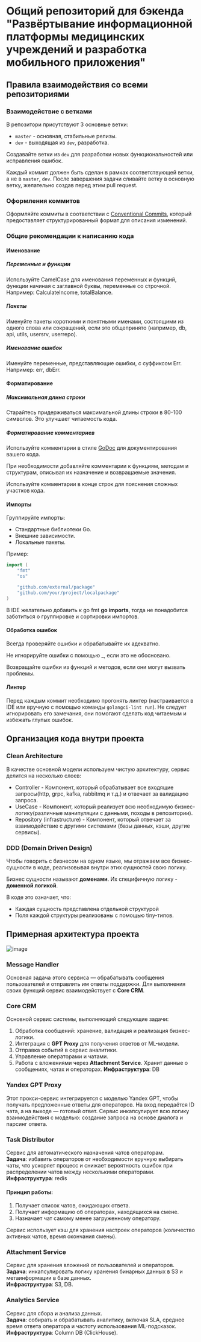 # Общий репозиторий для бэкенда "Развёртывание информационной платформы медицинских учреждений и разработка мобильного приложения"

## Правила взаимодействия со всеми репозиториями

### Взаимодействие с ветками

В репозитори присутствуют 3 основные ветки:

- `master` - основная, стабильные релизы.
- `dev` - выходящая из `dev`, разработка.

Создавайте ветки из `dev` для разработки новых
функциональностей или исправления ошибок.

Каждый коммит должен быть сделан в рамках соответствующей
ветки, а не в `master`, `dev`.
После завершения задачи сливайте ветку в основную ветку, желательно создав перед этим pull request.

### Оформления коммитов

Оформляйте коммиты в соответствии с
[Conventional Commits](https://www.conventionalcommits.org/ru/v1.0.0/),
который предоставляет структурированный формат для
описания изменений.

### Общие рекомендации к написанию кода

#### Именование

##### Переменные и функции

Используйте CamelCase для именования переменных и функций,
функции начиная с заглавной буквы, переменные со строчной.
Например: CalculateIncome, totalBalance.

##### Пакеты

Именуйте пакеты короткими и понятными именами, состоящими
из одного слова или сокращений, если это общепринято
(например, db, api, utils, usersrv, userrepo).

##### Именование ошибок

Именуйте переменные, представляющие ошибки,
с суффиксом Err. Например: err, dbErr.

#### Форматирование

##### Максимальная длина строки

Старайтесь придерживаться максимальной длины строки
в 80-100 символов. Это улучшает читаемость кода.

##### Форматирование комментариев

Используйте комментарии в стиле
[GoDoc](https://go.dev/blog/godoc) для документирования
вашего кода.

При необходимости добавляйте комментарии к функциям, методам и структурам,
описывая их назначение и возвращаемые значения.

Используйте комментарии в конце строк для пояснения
сложных участков кода.

#### Импорты

Группируйте импорты:

- Стандартные библиотеки Go.
- Внешние зависимости.
- Локальные пакеты.

Пример:

```go
import (
    "fmt"
    "os"

    "github.com/external/package"
    "github.com/your/project/localpackage"
)
```

В IDE желательно добавить к go fmt **go imports**, тогда не понадобится заботиться о группировке и сортировки импортов. 

#### Обработка ошибок

Всегда проверяйте ошибки и обрабатывайте их адекватно.

Не игнорируйте ошибки с помощью _, если это не обосновано.

Возвращайте ошибки из функций и методов, если они могут
вызвать проблемы.

#### Линтер
Перед каждым коммит необходимо прогонять линтер (настраивается в IDE или вручную с помощью команды ```golangci-lint run```).
Не следует игнорировать его замечания, они помогают сделать код читаемым и избежать глупых ошибок.

## Организация кода внутри проекта

### Clean Architecture

В качестве основной модели используем чистую архитектуру, сервис делится на несколько слоев:

- Controller - Компонент, который обрабатывает все входящие запросы(http, grpc, kafka, rabbitmq и т.д.) и отвечает за валидацию запроса.
- UseCase - Компонент, который реализует всю необходимую бизнес-логику(различные манипуляции с данными, походы в репозитории).
- Repository (infrastructure) - Компонент, который отвечает за взаимодействие с другими системами (базы данных, кэши, другие сервисы).

### DDD (Domain Driven Design)
Чтобы говорить с бизнесом на одном языке, мы отражаем все бизнес-сущности в коде, реализовывая внутри этих сущностей свою логику.

Бизнес сущности называют **доменами**. Их специфичную логику - **доменной логикой**.

В коде это означает, что:
- Каждая сущность представлена отдельной структурой
- Поля каждой структуры реализованы с помощью tiny-типов.

## Примерная архитектура проекта
![image](https://github.com/user-attachments/assets/3fc6f776-ad1b-41d8-b612-9c2add2674b9)

### Message Handler
Основная задача этого сервиса — обрабатывать сообщения пользователей и отправлять им ответы поддержки. Для выполнения своих функций сервис взаимодействует с **Core CRM**.

### Core CRM
Основной сервис системы, выполняющий следующие задачи:
1. Обработка сообщений: хранение, валидация и реализация бизнес-логики.
2. Интеграция с **GPT Proxy** для получения ответов от ML-модели.
3. Отправка событий в сервис аналитики.
4. Управление операторами и чатами.
5. Работа с вложениями через **Attachment Service**.
   Хранит данные о сообщениях, чатах и операторах.
   **Инфраструктура**: DB

### Yandex GPT Proxy
Этот прокси-сервис интегрируется с моделью Yandex GPT, чтобы получать предложенные ответы для операторов. На вход передаётся ID чата, а на выходе — готовый ответ. Сервис инкапсулирует всю логику взаимодействия с моделью: создание запроса на основе диалога и парсинг ответа.

### Task Distributor
Сервис для автоматического назначения чатов операторам.  
**Задача**: избавить операторов от необходимости вручную выбирать чаты, что ускоряет процесс и снижает вероятность ошибок при распределении чатов между несколькими операторами.
**Инфраструктура**: redis

#### Принцип работы:
1. Получает список чатов, ожидающих ответа.
2. Получает информацию об операторах, находящихся на смене.
3. Назначает чат самому менее загруженному оператору.

Сервис использует кэш для хранения настроек операторов (количество активных чатов, время окончания смены).

### Attachment Service
Сервис для хранения вложений от пользователей и операторов.  
**Задача**: инкапсулировать логику хранения бинарных данных в S3 и метаинформации в базе данных.  
**Инфраструктура**: S3, DB.

### Analytics Service
Сервис для сбора и анализа данных.  
**Задача**: собирать и обрабатывать аналитику, включая SLA, среднее время ответа оператора и частоту использования ML-подсказок.  
**Инфраструктура**: Column DB (ClickHouse).

